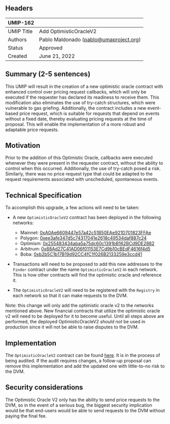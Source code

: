 ## Headers
| UMIP-162   |                                 |
|------------|---------------------------------|
| UMIP Title | Add OptimisticOracleV2          |
| Authors    | Pablo Maldonado (pablo@umaproject.org) |
| Status     | Approved                        |
| Created    | June 21, 2022                    |

## Summary (2-5 sentences)
This UMIP will result in the creation of a new optimistic oracle contract with enhanced control over pricing request callbacks, which will only be executed if the requester has declared its readiness to receive them. This modification also eliminates the use of try-catch structures, which were vulnerable to gas griefing. Additionally, the contract includes a new event-based price request, which is suitable for requests that depend on events without a fixed date, thereby evaluating pricing requests at the time of proposal. This will enable the implementation of a more robust and adaptable price requests.

## Motivation
Prior to the addition of this Optimistic Oracle, callbacks were executed whenever they were present in the requester contract, without the ability to control when this occurred. Additionally, the use of try-catch posed a risk. Similarly, there was no price request type that could be adapted to the request requirements associated with unscheduled, spontaneous events.

## Technical Specification
To accomplish this upgrade, a few actions will need to be taken:
- A new `OptimisticOracleV2` contract has been deployed in the following networks:
    * Mainnet: [0xA0Ae6609447e57a42c51B50EAe921D701823FFAe](https://etherscan.io/address/0xA0Ae6609447e57a42c51B50EAe921D701823FFAe)
    * Polygon: [0xee3afe347d5c74317041e2618c49534daf887c24](https://polygonscan.com/address/0xee3afe347d5c74317041e2618c49534daf887c24)
    * Optimism: [0x255483434aba5a75dc60c1391bB162BCd9DE2882](https://optimistic.etherscan.io/address/0x255483434aba5a75dc60c1391bB162BCd9DE2882)
    * Arbitrum: [0x88Ad27C41AD06f01153E7Cd9b10cBEdF4616f4d5](https://arbiscan.io/address/0x88Ad27C41AD06f01153E7Cd9b10cBEdF4616f4d5)
    * Boba: [0xb2b5C1b17B19d92CC4fC1f026B2133259e3ccd41](https://blockexplorer.boba.network/address/0xb2b5C1b17B19d92CC4fC1f026B2133259e3ccd41/transactions)


- Transactions will need to be proposed to add this new addresses to the `Finder` contract under the name `OptimisticOracleV2` in each network. This is how other contracts will find the optimistic oracle and reference it.
- The `OptimisticOracleV2` will need to be registered with the `Registry` in each network so that it can make requests to the DVM.

Note: this change will only add the optimistic oracle v2 to the networks mentioned above. New financial contracts that utilize the optimistic oracle v2 will need to be deployed for it to become useful. Until all steps above are performed, the deployed OptimisticOracleV2 _should not_ be used in production since it will not be able to raise disputes to the DVM.

## Implementation

The `OptimisticOracleV2` contract can be found [here](https://github.com/UMAprotocol/protocol/tree/master/packages/core/contracts/oracle/implementation). It is in the process of being audited. If the audit requires changes, a follow-up proposal can remove this implementation and add the updated one with little-to-no risk to the DVM.

## Security considerations

The Optimistic Oracle V2 only has the ability to send price requests to the DVM, so in the event of a serious bug, the biggest security implication would be that end-users would be able to send requests to the DVM without paying the final fee.